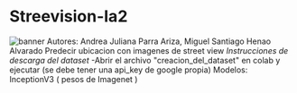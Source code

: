 # Streevision-Ia2
![banner](https://github.com/Lurk18/Streevision-Ia2/assets/109926913/cda5bd4f-6280-4aa5-9525-d4362d6f3023)
Autores: Andrea Juliana Parra Ariza, Miguel Santiago Henao Alvarado
Predecir ubicacion con imagenes de street view
*Instrucciones de descarga del dataset*
   -Abrir el archivo "creacion_del_dataset" en colab y ejecutar (se debe tener una api_key de google propia)
Modelos: InceptionV3 ( pesos de Imagenet )
